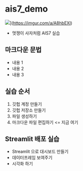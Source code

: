 # ais7_demo

<img src="https://imgur.com/a/A8hbEXl">](https://imgur.com/a/A8hbEXl)

* 멋쟁이 사자처럼 AIS7 실습

## 마크다운 문법
* 내용 1
* 내용 2
* 내용 3

## 실습 순서
1. 깃헙 계정 만들기
2. 깃헙 저장소 만들기
3. 파일 생성하기
4. 마크다운 파일 편집하기 <= 지금 여기

## Streamlit 배포 실습
* Streamlit 으로 대시보드 만들기
* 데이터프레임 보여주기
* 시각화 하기
